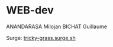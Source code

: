 # WEB-dev

ANANDARASA Milojan   BICHAT Guillaume

Surge: [tricky-grass.surge.sh](http://tricky-grass.surge.sh/)
